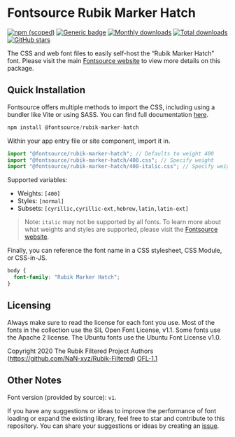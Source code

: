 # Fontsource Rubik Marker Hatch

[![npm (scoped)](https://img.shields.io/npm/v/@fontsource/rubik-marker-hatch?color=brightgreen)](https://www.npmjs.com/package/@fontsource/rubik-marker-hatch) [![Generic badge](https://img.shields.io/badge/fontsource-passing-brightgreen)](https://github.com/fontsource/fontsource) [![Monthly downloads](https://badgen.net/npm/dm/@fontsource/rubik-marker-hatch)](https://github.com/fontsource/fontsource) [![Total downloads](https://badgen.net/npm/dt/@fontsource/rubik-marker-hatch)](https://github.com/fontsource/fontsource) [![GitHub stars](https://img.shields.io/github/stars/fontsource/fontsource.svg?style=social&label=Star)](https://github.com/fontsource/fontsource/stargazers)

The CSS and web font files to easily self-host the “Rubik Marker Hatch” font. Please visit the main [Fontsource website](https://fontsource.org/fonts/rubik-marker-hatch) to view more details on this package.

## Quick Installation

Fontsource offers multiple methods to import the CSS, including using a bundler like Vite or using SASS. You can find full documentation [here](https://fontsource.org/docs/getting-started/introduction).

```javascript
npm install @fontsource/rubik-marker-hatch
```

Within your app entry file or site component, import it in.

```javascript
import "@fontsource/rubik-marker-hatch"; // Defaults to weight 400
import "@fontsource/rubik-marker-hatch/400.css"; // Specify weight
import "@fontsource/rubik-marker-hatch/400-italic.css"; // Specify weight and style
```

Supported variables:
- Weights: `[400]`
- Styles: `[normal]`
- Subsets: `[cyrillic,cyrillic-ext,hebrew,latin,latin-ext]`

> Note: `italic` may not be supported by all fonts. To learn more about what weights and styles are supported, please visit the [Fontsource website](https://fontsource.org/fonts/rubik-marker-hatch).

Finally, you can reference the font name in a CSS stylesheet, CSS Module, or CSS-in-JS.

```css
body {
  font-family: "Rubik Marker Hatch";
}
```

## Licensing
Always make sure to read the license for each font you use. Most of the fonts in the collection use the SIL Open Font License, v1.1. Some fonts use the Apache 2 license. The Ubuntu fonts use the Ubuntu Font License v1.0.

Copyright 2020 The Rubik Filtered Project Authors (https://github.com/NaN-xyz/Rubik-Filtered)
[OFL-1.1](http://scripts.sil.org/OFL)

## Other Notes
Font version (provided by source): `v1`.

If you have any suggestions or ideas to improve the performance of font loading or expand the existing library, feel free to star and contribute to this repository. You can share your suggestions or ideas by creating an [issue](https://github.com/fontsource/fontsource/issues).